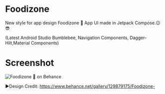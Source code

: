 # Foodizone
New style for app design Foodizone 🍔 App UI made in Jetpack Compose.😉😎

(Latest Android Studio Bumblebee, Navigation Components,
Dagger-Hilt,Material Components)

# Screenshot

![Foodizone 🍔 on Behance](https://user-images.githubusercontent.com/25154589/155497551-d350a5c6-1fb4-41c1-a4a0-74c11532f523.png)


►Design Credit: https://www.behance.net/gallery/129879175/Foodizone-
